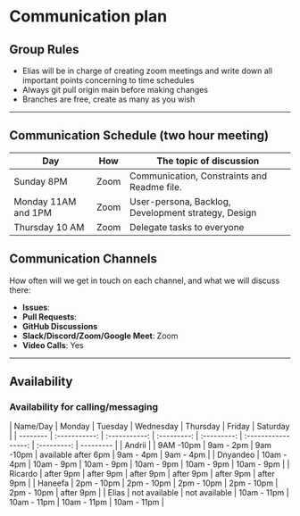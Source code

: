 # Communication plan

## Group Rules

<!-- any general rules you'd like to set for your group? -->

- Elias will be in charge of creating zoom meetings and write down all important points concerning to time schedules
- Always git pull origin main before making changes
- Branches are free, create as many as you wish

---

## Communication Schedule (two hour meeting)

| Day                 | How  | The topic of discussion                             |
| ------------------- | :--: | --------------------------------------------------- |
| Sunday 8PM          | Zoom | Communication, Constraints and Readme file.         |
| Monday 11AM and 1PM | Zoom | User-persona, Backlog, Development strategy, Design |
| Thursday 10 AM      | Zoom | Delegate tasks to everyone                          |

## Communication Channels

How often will we get in touch on each channel, and what we will discuss there:

- **Issues**:
- **Pull Requests**:
- **GitHub Discussions**
- **Slack/Discord/Zoom/Google Meet**: Zoom
- **Video Calls**: Yes

---

## Availability

### Availability for calling/messaging

| Name/Day |    Monday     |    Tuesday    |  Wednesday  |  Thursday   |       Friday        |  Saturday   |
| -------- | :-----------: | :-----------: | :---------: | :---------: | :-----------------: | :---------: | --------- |
| Andrii   |               |   9AM -10pm   |  9am - 2pm  |  9am -10pm  | available after 6pm |  9am - 4pm  | 9am - 4pm |
| Dnyandeo |  10am - 4pm   |  10am - 9pm   | 10am - 9pm  | 10am - 9pm  |     10am - 9pm      | 10am - 9pm  |
| Ricardo  |   after 9pm   |   after 9pm   |  after 9pm  |  after 9pm  |      after 9pm      |  after 9pm  |
| Haneefa  |  2pm - 10pm   |  2pm - 10pm   | 2pm - 10pm  | 2pm - 10pm  |     2pm - 10pm      |  after 9pm  |
| Elias    | not available | not available | 10am - 11pm | 10am - 11pm |     10am - 11pm     | 10am - 11pm |
